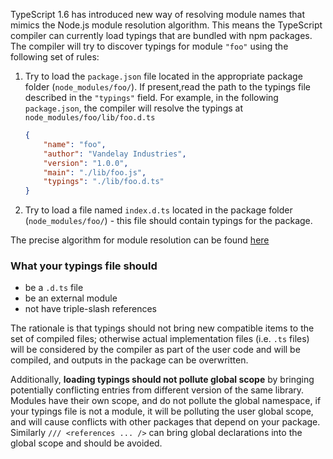 TypeScript 1.6 has introduced new way of resolving module names that mimics the Node.js module resolution algorithm. This means the TypeScript compiler can currently load typings that are bundled with npm packages. The compiler will try to discover typings for module `"foo"` using the following set of rules:

1. Try to load the `package.json` file located in the appropriate package folder (`node_modules/foo/`). If present,read the path to the typings file described in the `"typings"` field. For example, in the following `package.json`, the compiler will resolve the typings at `node_modules/foo/lib/foo.d.ts`

    ```JSON
    {
        "name": "foo",
        "author": "Vandelay Industries",
        "version": "1.0.0",
        "main": "./lib/foo.js",
        "typings": "./lib/foo.d.ts"
    }
    ```

2. Try to load a file named `index.d.ts` located in the package folder (`node_modules/foo/`) - this file should contain typings for the package.

The precise algorithm for module resolution can be found [here](https://github.com/Microsoft/TypeScript/issues/2338)

### What your typings file should

* be a `.d.ts` file
* be an external module
* not have triple-slash references 

The rationale is that typings should not bring new compatible items to the set of compiled files; otherwise actual implementation files (i.e. `.ts` files) will be considered by the compiler as part of the user code and will be compiled, and outputs in the package can be overwritten.

Additionally, **loading typings should not pollute global scope** by bringing potentially conflicting entries from different version of the same library. Modules have their own scope, and do not pollute the global namespace, if your typings file is not a module, it will be polluting the user global scope, and will cause conflicts with other packages that depend on your package. Similarly `/// <references ... />` can bring global declarations into the global scope and should be avoided.